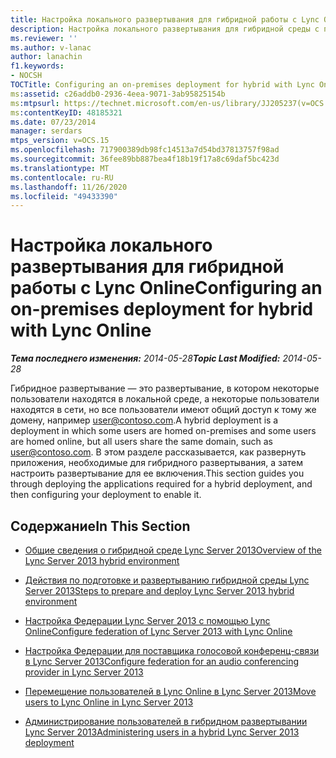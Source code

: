 ```yaml
---
title: Настройка локального развертывания для гибридной работы с Lync Online
description: Настройка локального развертывания для гибридной среды с помощью Lync Online.
ms.reviewer: ''
ms.author: v-lanac
author: lanachin
f1.keywords:
- NOCSH
TOCTitle: Configuring an on-premises deployment for hybrid with Lync Online
ms:assetid: c26addb0-2936-4eea-9071-3ab95825154b
ms:mtpsurl: https://technet.microsoft.com/en-us/library/JJ205237(v=OCS.15)
ms:contentKeyID: 48185321
ms.date: 07/23/2014
manager: serdars
mtps_version: v=OCS.15
ms.openlocfilehash: 717900389db98fc14513a7d54bd37813757f98ad
ms.sourcegitcommit: 36fee89bb887bea4f18b19f17a8c69daf5bc423d
ms.translationtype: MT
ms.contentlocale: ru-RU
ms.lasthandoff: 11/26/2020
ms.locfileid: "49433390"
---
```

# <a name="configuring-an-on-premises-deployment-for-hybrid-with-lync-online"></a><span data-ttu-id="77776-103">Настройка локального развертывания для гибридной работы с Lync Online</span><span class="sxs-lookup"><span data-stu-id="77776-103">Configuring an on-premises deployment for hybrid with Lync Online</span></span>

<div data-xmlns="http://www.w3.org/1999/xhtml">

<div class="topic" data-xmlns="http://www.w3.org/1999/xhtml" data-msxsl="urn:schemas-microsoft-com:xslt" data-cs="https://msdn.microsoft.com/">

<div data-asp="https://msdn2.microsoft.com/asp">



</div>

<div id="mainSection">

<div id="mainBody"><span data-ttu-id="77776-104">

<span> </span></span><span class="sxs-lookup"><span data-stu-id="77776-104">

<span> </span></span></span>

<span data-ttu-id="77776-105">_**Тема последнего изменения:** 2014-05-28_</span><span class="sxs-lookup"><span data-stu-id="77776-105">_**Topic Last Modified:** 2014-05-28_</span></span>

<span data-ttu-id="77776-106">Гибридное развертывание — это развертывание, в котором некоторые пользователи находятся в локальной среде, а некоторые пользователи находятся в сети, но все пользователи имеют общий доступ к тому же домену, например user@contoso.com.</span><span class="sxs-lookup"><span data-stu-id="77776-106">A hybrid deployment is a deployment in which some users are homed on-premises and some users are homed online, but all users share the same domain, such as user@contoso.com.</span></span> <span data-ttu-id="77776-107">В этом разделе рассказывается, как развернуть приложения, необходимые для гибридного развертывания, а затем настроить развертывание для ее включения.</span><span class="sxs-lookup"><span data-stu-id="77776-107">This section guides you through deploying the applications required for a hybrid deployment, and then configuring your deployment to enable it.</span></span>

<div>

## <a name="in-this-section"></a><span data-ttu-id="77776-108">Содержание</span><span class="sxs-lookup"><span data-stu-id="77776-108">In This Section</span></span>

  - [<span data-ttu-id="77776-109">Общие сведения о гибридной среде Lync Server 2013</span><span class="sxs-lookup"><span data-stu-id="77776-109">Overview of the Lync Server 2013 hybrid environment</span></span>](lync-server-2013-overview-of-the-lync-server-hybrid-environment.md)

  - [<span data-ttu-id="77776-110">Действия по подготовке и развертыванию гибридной среды Lync Server 2013</span><span class="sxs-lookup"><span data-stu-id="77776-110">Steps to prepare and deploy Lync Server 2013 hybrid environment</span></span>](lync-server-2013-steps-to-prepare-and-deploy-lync-server-hybrid-environment.md)

  - [<span data-ttu-id="77776-111">Настройка Федерации Lync Server 2013 с помощью Lync Online</span><span class="sxs-lookup"><span data-stu-id="77776-111">Configure federation of Lync Server 2013 with Lync Online</span></span>](lync-server-2013-configure-federation-with-lync-online.md)

  - [<span data-ttu-id="77776-112">Настройка Федерации для поставщика голосовой конференц-связи в Lync Server 2013</span><span class="sxs-lookup"><span data-stu-id="77776-112">Configure federation for an audio conferencing provider in Lync Server 2013</span></span>](lync-server-2013-configure-federation-for-an-audio-conferencing-provider.md)

  - [<span data-ttu-id="77776-113">Перемещение пользователей в Lync Online в Lync Server 2013</span><span class="sxs-lookup"><span data-stu-id="77776-113">Move users to Lync Online in Lync Server 2013</span></span>](lync-server-2013-move-users-to-lync-online.md)

  - [<span data-ttu-id="77776-114">Администрирование пользователей в гибридном развертывании Lync Server 2013</span><span class="sxs-lookup"><span data-stu-id="77776-114">Administering users in a hybrid Lync Server 2013 deployment</span></span>](lync-server-2013-administering-users-in-a-hybrid-deployment.md)

<span data-ttu-id="77776-115"></div>

</div>

<span> </span>

</div>

</div>

</span><span class="sxs-lookup"><span data-stu-id="77776-115"></div>

</div>

<span> </span>

</div>

</div>

</span></span></div>


